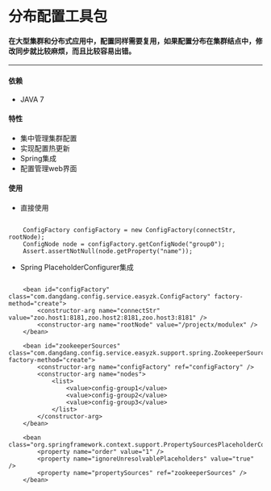 # 分布配置工具包

#### 在大型集群和分布式应用中，配置同样需要复用，如果配置分布在集群结点中，修改同步就比较麻烦，而且比较容易出错。

<hr>

#### 依赖
* JAVA 7

#### 特性
* 集中管理集群配置
* 实现配置热更新
* Spring集成
* 配置管理web界面

#### 使用
- 直接使用
<pre><code>
	ConfigFactory configFactory = new ConfigFactory(connectStr, rootNode);
	ConfigNode node = configFactory.getConfigNode("group0");
	Assert.assertNotNull(node.getProperty("name"));
</code></pre>

- Spring PlaceholderConfigurer集成
<pre><code>
	&lt;bean id="configFactory" class="com.dangdang.config.service.easyzk.ConfigFactory" factory-method="create"&gt;
		&lt;constructor-arg name="connectStr" value="zoo.host1:8181,zoo.host2:8181,zoo.host3:8181" /&gt;
		&lt;constructor-arg name="rootNode" value="/projectx/modulex" /&gt;
	&lt;/bean&gt;

	&lt;bean id="zookeeperSources" class="com.dangdang.config.service.easyzk.support.spring.ZookeeperSourceFactory" factory-method="create"&gt;
		&lt;constructor-arg name="configFactory" ref="configFactory" /&gt;
		&lt;constructor-arg name="nodes"&gt;
			&lt;list&gt;
				&lt;value&gt;config-group1&lt;/value&gt;
				&lt;value&gt;config-group2&lt;/value&gt;
				&lt;value&gt;config-group3&lt;/value&gt;
			&lt;/list&gt;
		&lt;/constructor-arg&gt;
	&lt;/bean&gt;

	&lt;bean class="org.springframework.context.support.PropertySourcesPlaceholderConfigurer"&gt;
		&lt;property name="order" value="1" /&gt;
		&lt;property name="ignoreUnresolvablePlaceholders" value="true" /&gt;
		&lt;property name="propertySources" ref="zookeeperSources" /&gt;
	&lt;/bean&gt;
</code></pre>
